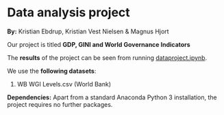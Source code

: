 # Data analysis project

**By:** Kristian Ebdrup, Kristian Vest Nielsen & Magnus Hjort

Our project is titled **GDP, GINI and World Governance Indicators**

The **results** of the project can be seen from running [dataproject.ipynb](dataproject.ipynb).

We use the **following datasets**:

1. WB WGI Levels.csv (World Bank)

**Dependencies:** Apart from a standard Anaconda Python 3 installation, the project requires no further packages.
